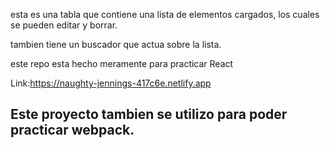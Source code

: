esta es una tabla que contiene una lista de elementos cargados, los cuales se pueden editar y borrar.

tambien tiene un buscador que actua sobre la lista.

este repo esta hecho meramente para practicar React

Link:https://naughty-jennings-417c6e.netlify.app


## Este proyecto tambien se utilizo para poder practicar webpack.